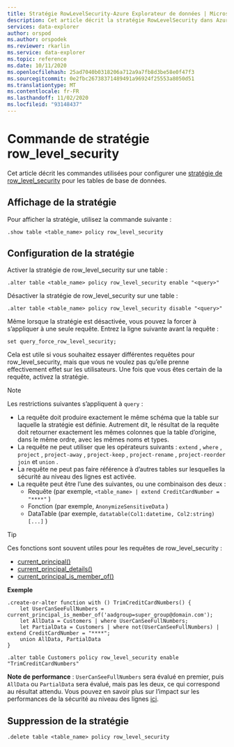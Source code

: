 ```yaml
---
title: Stratégie RowLevelSecurity-Azure Explorateur de données | Microsoft Docs
description: Cet article décrit la stratégie RowLevelSecurity dans Azure Explorateur de données.
services: data-explorer
author: orspod
ms.author: orspodek
ms.reviewer: rkarlin
ms.service: data-explorer
ms.topic: reference
ms.date: 10/11/2020
ms.openlocfilehash: 25ad7040b0318206a712a9a7fb8d3be58e0f47f3
ms.sourcegitcommit: 0e2fbc26738371489491a96924f25553a8050d51
ms.translationtype: MT
ms.contentlocale: fr-FR
ms.lasthandoff: 11/02/2020
ms.locfileid: "93148437"
---
```

# <a name="row_level_security-policy-command"></a>Commande de stratégie row_level_security

Cet article décrit les commandes utilisées pour configurer une [stratégie de row_level_security](rowlevelsecuritypolicy.md) pour les tables de base de données.

## <a name="displaying-the-policy"></a>Affichage de la stratégie

Pour afficher la stratégie, utilisez la commande suivante :

```kusto
.show table <table_name> policy row_level_security
```

## <a name="configuring-the-policy"></a>Configuration de la stratégie

Activer la stratégie de row_level_security sur une table :

```kusto
.alter table <table_name> policy row_level_security enable "<query>"
```

Désactiver la stratégie de row_level_security sur une table :

```kusto
.alter table <table_name> policy row_level_security disable "<query>"
```

Même lorsque la stratégie est désactivée, vous pouvez la forcer à s’appliquer à une seule requête. Entrez la ligne suivante avant la requête :

`set query_force_row_level_security;`

Cela est utile si vous souhaitez essayer différentes requêtes pour row_level_security, mais que vous ne voulez pas qu’elle prenne effectivement effet sur les utilisateurs. Une fois que vous êtes certain de la requête, activez la stratégie.

> [!NOTE]
> Les restrictions suivantes s’appliquent à `query` :
>
> * La requête doit produire exactement le même schéma que la table sur laquelle la stratégie est définie. Autrement dit, le résultat de la requête doit retourner exactement les mêmes colonnes que la table d’origine, dans le même ordre, avec les mêmes noms et types.
> * La requête ne peut utiliser que les opérateurs suivants : `extend` , `where` , `project` , `project-away` , `project-keep` , `project-rename` , `project-reorder` `join` et `union` .
> * La requête ne peut pas faire référence à d’autres tables sur lesquelles la sécurité au niveau des lignes est activée.
> * La requête peut être l’une des suivantes, ou une combinaison des deux :
>    * Requête (par exemple, `<table_name> | extend CreditCardNumber = "****"` )
>    * Fonction (par exemple, `AnonymizeSensitiveData` )
>    * DataTable (par exemple, `datatable(Col1:datetime, Col2:string) [...]` )

> [!TIP]
> Ces fonctions sont souvent utiles pour les requêtes de row_level_security :
> * [current_principal()](../query/current-principalfunction.md)
> * [current_principal_details()](../query/current-principal-detailsfunction.md)
> * [current_principal_is_member_of()](../query/current-principal-ismemberoffunction.md)

**Exemple**

```kusto
.create-or-alter function with () TrimCreditCardNumbers() {
    let UserCanSeeFullNumbers = current_principal_is_member_of('aadgroup=super_group@domain.com');
    let AllData = Customers | where UserCanSeeFullNumbers;
    let PartialData = Customers | where not(UserCanSeeFullNumbers) | extend CreditCardNumber = "****";
    union AllData, PartialData
}

.alter table Customers policy row_level_security enable "TrimCreditCardNumbers"
```

**Note de performance** : `UserCanSeeFullNumbers` sera évalué en premier, puis `AllData` ou `PartialData` sera évalué, mais pas les deux, ce qui correspond au résultat attendu.
Vous pouvez en savoir plus sur l’impact sur les performances de la sécurité au niveau des lignes [ici](rowlevelsecuritypolicy.md#performance-impact-on-queries).

## <a name="deleting-the-policy"></a>Suppression de la stratégie

```kusto
.delete table <table_name> policy row_level_security
```
